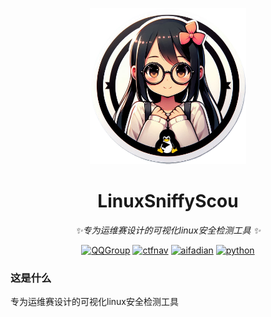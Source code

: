 <!-- markdownlint-disable MD033 MD041 -->

<p align="center">
  <a href="https://ctf.mzy0.com"><img src="https://github.com/Tokeii0/LinuxSniffyScout/blob/main/Designer.png" width="250" height="250" alt="LinuxSniffyScout"></a>
</p>
<div align="center">

# LinuxSniffyScou
_✨专为运维赛设计的可视化linux安全检测工具 ✨_
<!-- prettier-ignore-end -->
<a href="https://jq.qq.com/?_wv=1027&k=DzOtbzU4"><img src="https://img.shields.io/badge/QQ%E7%BE%A4-555741990-orange?style=flat-square" alt="QQGroup"></a>
  <a href="http://ctf.dog"><img src="https://img.shields.io/badge/CTF%E5%AF%BC%E8%88%AA%E7%AB%99-ctf.dog-5492ff?style=flat-square" alt="ctfnav"></a>
  <a href="https://afdian.net/@Tokeii"><img src="https://img.shields.io/badge/爱发电-afdian.net-66ccff?style=flat-square" alt="aifadian"></a>
  <a href=".."><img src="https://img.shields.io/badge/Python%20-%203.8+-def1f2?style=flat-square" alt="python"></a>
</div>

### 这是什么
专为运维赛设计的可视化linux安全检测工具
